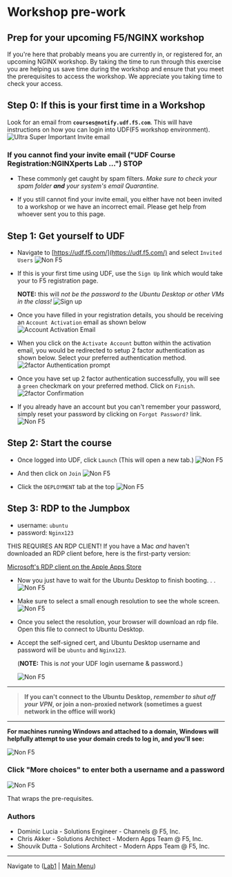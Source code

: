 # Workshop pre-work

## Prep for your upcoming F5/NGINX workshop

If you're here that probably means you are currently in, or registered for, an upcoming NGINX workshop. By taking the time to run through this exercise you are helping us save time during the workshop and ensure that you meet the prerequisites to access the workshop. We appreciate you taking time to check your access.

## Step 0: If this is your first time in a Workshop

Look for an email from **`courses@notify.udf.f5.com`**. This will have instructions on how you can login into UDF(F5 workshop environment).
![Ultra Super Important Invite email](media/megasuperimportantemail.png)

### If you cannot find your invite email ("UDF Course Registration:NGINXperts Lab ...") STOP

- These commonly get caught by spam filters. *Make sure to check your spam folder **and** your system's email Quarantine.*

- If you still cannot find your invite email, you either have not been invited to a workshop or we have an incorrect email. Please get help from whoever sent you to this page.

## Step 1: Get yourself to UDF

- Navigate to [https://udf.f5.com/](https://udf.f5.com/) and select `Invited Users`
    ![Non F5](media/udfloginnonf5.png)

- If this is your first time using UDF, use the `Sign Up` link which would take your to F5 registration page.
  
  **NOTE:** this will *not be the password to the Ubuntu Desktop or other VMs in the class!*
    ![Sign up](media/F5signup.png)

- Once you have filled in your registration details, you should be receiving an `Account Activation` email as shown below
  ![Account Activation Email](media/F5accountactivationemail.png)

- When you click on the `Activate Account` button within the activation email, you would be redirected to setup 2 factor authentication as shown below. Select your preferred authentication method.
  ![2factor Authentication prompt](media/2factorAuthentication.png)

- Once you have set up 2 factor authentication successfully, you will see a `green` checkmark on your preferred method. Click on `Finish`.
  ![2factor Confirmation](media/2factorConfirmation.png)

- If you already have an account but you can't remember your password, simply reset your password by clicking on `Forgot Password?` link.
![Non F5](media/udfloginreset.png "happens to the best of us")

## Step 2: Start the course

- Once logged into UDF, click `Launch` (This will open a new tab.)
  ![Non F5](media/courselist.png "click launch")

- And then click on `Join`
  ![Non F5](media/joinbutton.png "'Yes I'm sure'")

- Click the `DEPLOYMENT` tab at the top
![Non F5](media/almostthere.png "I'm up here")

## Step 3: RDP to the Jumpbox

- username: `ubuntu`
- password: `Nginx123`

THIS REQUIRES AN RDP CLIENT! If you have a Mac *and* haven't downloaded an RDP client before, here is the first-party version:

[Microsoft's RDP client on the Apple Apps Store](https://apps.apple.com/us/app/microsoft-remote-desktop/id1295203466?mt=12)

- Now you just have to wait for the Ubuntu Desktop to finish booting. . .
![Non F5](media/waitforboot.png "loading. . .")

- Make sure to select a small enough resolution to see the whole screen.
![Non F5](media/launchrdp.png "almost there")

- Once you select the resolution, your browser will download an rdp file. Open this file to connect to Ubuntu Desktop.

- Accept the self-signed cert, and Ubuntu Desktop username and password will be `ubuntu` and `Nginx123`.
  
  (**NOTE:** This is *not* your UDF login username & password.)

  ![Non F5](media/useruser.png)

-------------
> **If you can't connect to the Ubuntu Desktop, *remember to shut off your VPN*, or join a non-proxied network (sometimes a guest network in the office will work)**
-------------

**For machines running Windows and attached to a domain, Windows will helpfully attempt to use your domain creds to log in, and you'll see:**

![Non F5](media/domaincreds.png "everyone has credentials.com email accounts right?")

### Click "More choices" to enter both a username and a password

![Non F5](media/domaincredsannotated.png "green arrows")

That wraps the pre-requisites.

### Authors

- Dominic Lucia - Solutions Engineer - Channels @ F5, Inc.
- Chris Akker - Solutions Architect - Modern Apps Team @ F5, Inc.
- Shouvik Dutta - Solutions Architect - Modern Apps Team @ F5, Inc.

-------------

Navigate to ([Lab1](../lab1/readme.md) | [Main Menu](../readme.md))
